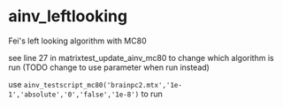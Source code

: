 # ainv_leftlooking

Fei's left looking algorithm with MC80

see line 27 in matrixtest_update_ainv_mc80 to change which algorithm is run (TODO change to use parameter when run instead)

use
    ```ainv_testscript_mc80('brainpc2.mtx','1e-1','absolute','0','false','1e-8')```
to run
